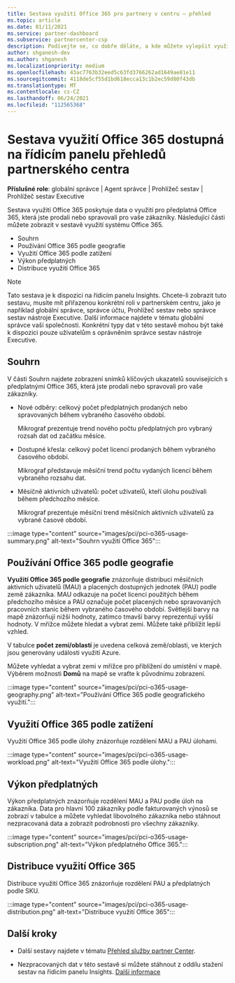 ```yaml
---
title: Sestava využití Office 365 pro partnery v centru – přehled
ms.topic: article
ms.date: 01/11/2021
ms.service: partner-dashboard
ms.subservice: partnercenter-csp
description: Podívejte se, co dobře děláte, a kde můžete vylepšit využití předplatných Office 365, které pro vaše zákazníky prodáváte nebo spravujete.
author: shganesh-dev
ms.author: shganesh
ms.localizationpriority: medium
ms.openlocfilehash: 43ac7763b32eed5c63fd3766262ad1649ae81e11
ms.sourcegitcommit: 4118de5cf55d1bd618ecca13c1b2ec59d80f43db
ms.translationtype: MT
ms.contentlocale: cs-CZ
ms.lasthandoff: 06/24/2021
ms.locfileid: "112565368"
---
```

# <a name="office-365-usage-report-available-from-the-partner-center-insights-dashboard"></a>Sestava využití Office 365 dostupná na řídicím panelu přehledů partnerského centra

**Příslušné role**: globální správce | Agent správce | Prohlížeč sestav | Prohlížeč sestav Executive

Sestava využití Office 365 poskytuje data o využití pro předplatná Office 365, která jste prodali nebo spravovali pro vaše zákazníky. Následující části můžete zobrazit v sestavě využití systému Office 365.

- Souhrn
- Používání Office 365 podle geografie
- Využití Office 365 podle zatížení
- Výkon předplatných
- Distribuce využití Office 365

 > [!NOTE]
 > Tato sestava je k dispozici na řídicím panelu Insights. Chcete-li zobrazit tuto sestavu, musíte mít přiřazenou konkrétní roli v partnerském centru, jako je například globální správce, správce účtu, Prohlížeč sestav nebo správce sestav nástroje Executive. Další informace najdete v tématu globální správce vaší společnosti. Konkrétní typy dat v této sestavě mohou být také k dispozici pouze uživatelům s oprávněním správce sestav nástroje Executive.

## <a name="summary"></a>Souhrn

V části Souhrn najdete zobrazení snímků klíčových ukazatelů souvisejících s předplatnými Office 365, která jste prodali nebo spravovali pro vaše zákazníky.  

- Nové odběry: celkový počet předplatných prodaných nebo spravovaných během vybraného časového období.

   Mikrograf prezentuje trend nového počtu předplatných pro vybraný rozsah dat od začátku měsíce.

- Dostupné křesla: celkový počet licencí prodaných během vybraného časového období.

   Mikrograf představuje měsíční trend počtu vydaných licencí během vybraného rozsahu dat.

- Měsíčně aktivních uživatelů: počet uživatelů, kteří úlohu používali během předchozího měsíce. 

   Mikrograf prezentuje měsíční trend měsíčních aktivních uživatelů za vybrané časové období.

:::image type="content" source="images/pci/pci-o365-usage-summary.png" alt-text="Souhrn využití Office 365":::

## <a name="office-365-usage-by-geography"></a>Používání Office 365 podle geografie

**Využití Office 365 podle geografie** znázorňuje distribuci měsíčních aktivních uživatelů (MAU) a placených dostupných jednotek (PAU) podle země zákazníka. MAU odkazuje na počet licencí použitých během předchozího měsíce a PAU označuje počet placených nebo spravovaných pracovních stanic během vybraného časového období. Světlejší barvy na mapě znázorňují nižší hodnoty, zatímco tmavší barvy reprezentují vyšší hodnoty. V mřížce můžete hledat a vybrat zemi. Můžete také přiblížit lepší vzhled.

V tabulce **počet zemí/oblastí** je uvedena celková země/oblasti, ve kterých jsou generovány události využití Azure.

Můžete vyhledat a vybrat zemi v mřížce pro přiblížení do umístění v mapě. Výběrem možnosti **Domů** na mapě se vraťte k původnímu zobrazení.


:::image type="content" source="images/pci/pci-o365-usage-geography.png" alt-text="Používání Office 365 podle geografického využití.":::

## <a name="office-365-usage-by-workload"></a>Využití Office 365 podle zatížení

Využití Office 365 podle úlohy znázorňuje rozdělení MAU a PAU úlohami.

:::image type="content" source="images/pci/pci-o365-usage-workload.png" alt-text="Využití Office 365 podle úlohy.":::

## <a name="subscriptions-performance"></a>Výkon předplatných

Výkon předplatných znázorňuje rozdělení MAU a PAU podle úloh na zákazníka. Data pro hlavní 100 zákazníky podle fakturovaných výnosů se zobrazí v tabulce a můžete vyhledat libovolného zákazníka nebo stáhnout nezpracovaná data a zobrazit podrobnosti pro všechny zákazníky.

:::image type="content" source="images/pci/pci-o365-usage-subscription.png" alt-text="Výkon předplatného Office 365.":::

## <a name="office-365-usage-distribution"></a>Distribuce využití Office 365

Distribuce využití Office 365 znázorňuje rozdělení PAU a předplatných podle SKU.

:::image type="content" source="images/pci/pci-o365-usage-distribution.png" alt-text="Distribuce využití Office 365":::

## <a name="next-steps"></a>Další kroky

- Další sestavy najdete v tématu [Přehled služby partner Center](partner-center-insights.md).

- Nezpracovaných dat v této sestavě si můžete stáhnout z oddílu stažení sestav na řídicím panelu Insights. [Další informace](pci-download-reports.md) 
